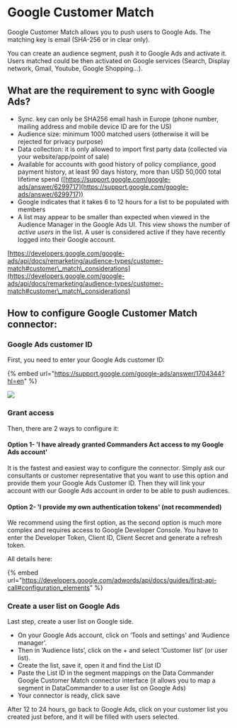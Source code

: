 # Google Customer Match

Google Customer Match allows you to push users to Google Ads. The matching key is email (SHA-256 or in clear only).

You can create an audience segment, push it to Google Ads and activate it. Users matched could be then activated on Google services (Search, Display network, Gmail, Youtube, Google Shopping...).

## **What are the requirement to sync with Google Ads?** <a href="#what-are-the-requirement-to-sync.-datacommanders-with-google-ads" id="what-are-the-requirement-to-sync.-datacommanders-with-google-ads"></a>

* Sync. key can only be SHA256 email hash in Europe (phone number, mailing address and mobile device ID are for the US)
* Audience size: minimum 1000 matched users (otherwise it will be rejected for privacy purpose)
* Data collection: it is only allowed to import first party data (collected via your website/app/point of sale)
* Available for accounts with good history of policy compliance, good payment history, at least 90 days history, more than USD 50,000 total lifetime spend ([https://support.google.com/google-ads/answer/6299717](https://support.google.com/google-ads/answer/6299717))
* Google indicates that it takes 6 to 12 hours for a list to be populated with members
* A list may appear to be smaller than expected when viewed in the Audience Manager in the Google Ads UI. This view shows the number of _active users_ in the list. A user is considered active if they have recently logged into their Google account.

​[https://developers.google.com/google-ads/api/docs/remarketing/audience-types/customer-match#customer\_match\_considerations](https://developers.google.com/google-ads/api/docs/remarketing/audience-types/customer-match#customer\_match\_considerations)​

## How to configure Google Customer Match connector: <a href="#how-to-configure-google-customer-match-connector" id="how-to-configure-google-customer-match-connector"></a>

### **Google Ads customer ID** <a href="#google-ads-customer-id" id="google-ads-customer-id"></a>

First, you need to enter your Google Ads customer ID:

{% embed url="https://support.google.com/google-ads/answer/1704344?hl=en" %}

![](https://2406699966-files.gitbook.io/\~/files/v0/b/gitbook-legacy-files/o/assets%2F-LlBEwG5kQoxsckaoAZh%2F-MZSeafT12AfKYHgDcYB%2F-MZSfZgMyAes\_J7i0FBE%2Fimage.png?alt=media\&token=8ff94c10-a6b5-408c-bd73-ca0111ceec4e)

### Grant access <a href="#grant-access" id="grant-access"></a>

Then, there are 2 ways to configure it:

#### Option 1- 'I have already granted Commanders Act access to my Google Ads account' <a href="#option-1-i-have-already-granted-commanders-act-access-to-my-google-ads-account" id="option-1-i-have-already-granted-commanders-act-access-to-my-google-ads-account"></a>

It is the fastest and easiest way to configure the connector. Simply ask our consultants or customer representative that you want to use this option and provide them your Google Ads Customer ID. Then they will link your account with our Google Ads account in order to be able to push audiences.

#### Option 2- 'I provide my own authentication tokens' (not recommended) <a href="#option-2-i-provide-my-own-authentication-tokens-not-recommended" id="option-2-i-provide-my-own-authentication-tokens-not-recommended"></a>

We recommend using the first option, as the second option is much more complex and requires access to Google Developer Console. You have to enter the Developer Token, Client ID, Client Secret and generate a refresh token.

All details here:

{% embed url="https://developers.google.com/adwords/api/docs/guides/first-api-call#configuration_elements" %}

### Create a user list on Google Ads <a href="#create-a-user-list-on-google-ads" id="create-a-user-list-on-google-ads"></a>

Last step, create a user list on Google side.

* On your Google Ads account, click on ‘Tools and settings’ and ‘Audience manager’.
* Then in ‘Audience lists’, click on the + and select ‘Customer list’ (or user list).
* Create the list, save it, open it and find the List ID
* Paste the List ID in the segment mappings on the Data Commander Google Customer Match connector interface (it allows you to map a segment in DataCommander to a user list on Google Ads)
* Your connector is ready, click save

After 12 to 24 hours, go back to Google Ads, click on your customer list you created just before, and it will be filled with users selected.​
